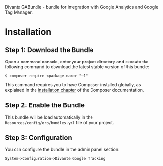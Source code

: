 Divante GABundle - bundle for integration with Google Analytics and Google Tag Manager.

Installation
============

Step 1: Download the Bundle
---------------------------

Open a command console, enter your project directory and execute the
following command to download the latest stable version of this bundle:

```console
$ composer require <package-name> "~1"
```

This command requires you to have Composer installed globally, as explained
in the [installation chapter](https://getcomposer.org/doc/00-intro.md)
of the Composer documentation.

Step 2: Enable the Bundle
-------------------------

This bundle will be load automatically in the `Resources/config/oro/bundles.yml` file of your project.

Step 3: Configuration
-------------------------

You can configure the bundle in the admin panel section:
```console
System->Configuration->Divante Google Tracking
```
